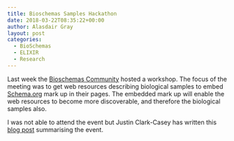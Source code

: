 ```yaml
---
title: Bioschemas Samples Hackathon
date: 2018-03-22T08:35:22+00:00
author: Alasdair Gray
layout: post
categories:
  - BioSchemas
  - ELIXIR
  - Research
---
```

Last week the [Bioschemas Community](http://bioschemas.org) hosted a workshop. The focus of the meeting was to get web resources describing biological samples to embed [Schema.org](http://schema.org) mark up in their pages. The embedded mark up will enable the web resources to become more discoverable, and therefore the biological samples also.

I was not able to attend the event but Justin Clark-Casey has written this [blog post](http://justincc.org/a-buzzbang-tinged-report-on-the-ebi-bioschemas-samples-hackathon/) summarising the event.